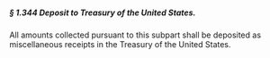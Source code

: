 ##### § 1.344 Deposit to Treasury of the United States. #####

All amounts collected pursuant to this subpart shall be deposited as miscellaneous receipts in the Treasury of the United States.